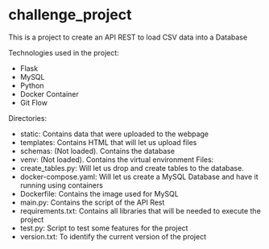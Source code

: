 # challenge_project
This is a project to create an API REST to load CSV data into a Database

Technologies used in the project:
- Flask
- MySQL
- Python
- Docker Container
- Git Flow

Directories:
- static: Contains data that were uploaded to the webpage
- templates: Contains HTML that will let us upload files
- schemas: (Not loaded). Contains the database
- venv: (Not loaded). Contains the virtual environment
Files:
- create_tables.py: Will let us drop and create tables to the database.
- docker-compose.yaml: Will let us create a MySQL Database and have it running using containers
- Dockerfile: Contains the image used for MySQL
- main.py: Contains the script of the API Rest
- requirements.txt: Contains all libraries that will be needed to execute the project
- test.py: Script to test some features for the project
- version.txt: To identify the current version of the project
